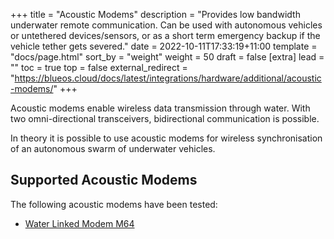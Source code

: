+++
title = "Acoustic Modems"
description = "Provides low bandwidth underwater remote communication. Can be used with autonomous vehicles or untethered devices/sensors, or as a short term emergency backup if the vehicle tether gets severed."
date = 2022-10-11T17:33:19+11:00
template = "docs/page.html"
sort_by = "weight"
weight = 50
draft = false
[extra]
lead = ""
toc = true
top = false
external_redirect = "https://blueos.cloud/docs/latest/integrations/hardware/additional/acoustic-modems/"
+++

Acoustic modems enable wireless data transmission through water. With two omni-directional transceivers, bidirectional communication is possible. 

In theory it is possible to use acoustic modems for wireless synchronisation of an autonomous swarm of underwater vehicles.

## Supported Acoustic Modems

The following acoustic modems have been tested:

- [Water Linked Modem M64](https://store.waterlinked.com/product/modem-m64/)
